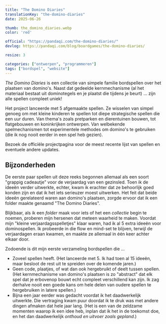 ```yaml
---
title: "The Domino Diaries"
translationKey: "the-domino-diaries"
date: 2025-06-26

thumb: the_domino_diaries.webp
color: 'red'

official: "https://pandaqi.com/the-domino-diaries/"
devlog: https://pandaqi.com/blog/boardgames/the-domino-diaries/

resize: 3

categories: ["ontwerpen", "programmeren"]
tags: ["bordspel", "website"]
---
```


_The Domino Diaries_ is een collectie van simpele familie bordspellen over het plaatsen van domino's. Naast dat gedeelde kernmechanisme (al het materiaal bestaat uit dominotegels en je plaatst die tijdens je beurt) ... zijn alle spellen compleet uniek!

Het project lanceerde met 5 afgemaakte spellen. Ze wisselen van simpel genoeg om met kleine kinderen te spellen tot diepe strategische spellen die een uur duren. Van thema's zoals pretparken en dierentuinen bouwen, tot flatgebouwen en koninkrijken ontwerpen. Van welbekende spelmechanismen tot experimentele methodes om domino's te gebruiken (die ik nog nooit eerder in een spel heb gezien).

Bezoek de officiële projectpagina voor de meest recente lijst van spellen en eventuele andere updates.

## Bijzonderheden

De eerste paar spellen uit deze reeks begonnen allemaal als een soort "grappig cadeautje" voor de verjaardag van een gezinsled. Toen ik de ideeën verder uitwerkte, echter, kwam ik erachter dat ze behoorlijk goed konden zijn en dat ik het iets serieuzer moest uitwerken. Het feit dat beide ideeën gerelateerd waren aan domino's plaatsen, zorgde ervoor dat ik een folder maakte genaamd "The Domino Diaries".

Blijkbaar, als ik een _folder_ maak voor iets of het een _collectie_ begin te noemen, proberen mijn hersenen dat meteen waarheid te maken. Voordat mijn "kleine verjaardagsspelletjes" klaar waren, had ik al 5 extra ideeën voor dominospellen. Ik probeerde in die flow en mind-set te blijven, terwijl de verjaardagen eraan kwamen, en maakte ze allemaal in één keer achter elkaar door.

Zodoende is dit mijn eerste verzameling bordspellen die ...

* Zoveel spellen heeft. (Het lanceerde met 5. Ik had toen al 15 ideeën, maar besloot de rest uit te spreiden over de komende jaren.)
* Geen code, plaatjes, of wat dan ook hergebruikt of deelt tussen spellen. (Het kernmechanisme van domino's plaatsen is zo "abstract" dat elk spel dat je erbovenop bouwt echt compleet verschillend kan zijn. Ik zag derhalve nooit een goede kans om hele delen van oudere spellen te hergebruiken in latere spellen.)
* Bijna een jaar eerder was gedacht voordat ik het daadwerkelijk uitwerkte. Die vertraging kwam puur doordat ik te druk was met andere dingen afmaken dat hele jaar lang. (Het is een van de zeldzame momenten waarop ik een idee heb, inplan dat ik het in de toekomst doe, en het dan daadwerkelijk _onthoud en uitvoer zoals gepland_.)